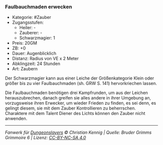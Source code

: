 ### Faulbauchmaden erwecken

- Kategorie: #Zauber
- Zugangsstufen:
  - Heiler: -
  - Zauberer: -
  - Schwarzmagier: 1
- Preis: 20GM
- ZB: +0
- Dauer: Augenblicklich
- Distanz: Radius von VE x 2 Meter
- Abklingzeit: 24 Stunden
- Art: Zaubern

Der Schwarzmagier kann aus einer Leiche der Größenkategorie Klein oder größer bis zu vier Faulbauchmaden (sh. GRW S. 141) hervorkriechen lassen.

Die Faulbauchmaden benötigen drei Kampfrunden, um aus der Leichen herauszubrechen, danach greifen sie alles andere in ihrer Umgebung an, vorzugsweise ihren Erwecker, um wieder Frieden zu finden, es sei denn, es gelingt diesem, sie mit dem Zauber Kontrollieren zu beherrschen. Charaktere mit dem Talent Diener des Lichts können den Zauber nicht anwenden.

---

_Fanwerk für [Dungeonslayers](https://www.dungeonslayers.net/) © Christian Kennig | Quelle: Bruder Grimms Grimmoire 6 | Lizenz: [CC-BY-NC-SA 4.0](https://creativecommons.org/licenses/by-nc-sa/4.0/deed.de)_
